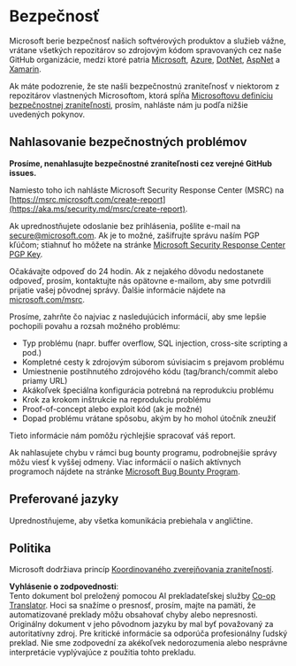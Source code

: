 <!--
CO_OP_TRANSLATOR_METADATA:
{
  "original_hash": "d8fe220fa2850df0759b07cf391ea77c",
  "translation_date": "2025-07-12T07:26:27+00:00",
  "source_file": "SECURITY.md",
  "language_code": "sk"
}
-->
# Bezpečnosť

Microsoft berie bezpečnosť našich softvérových produktov a služieb vážne, vrátane všetkých repozitárov so zdrojovým kódom spravovaných cez naše GitHub organizácie, medzi ktoré patria [Microsoft](https://github.com/Microsoft), [Azure](https://github.com/Azure), [DotNet](https://github.com/dotnet), [AspNet](https://github.com/aspnet) a [Xamarin](https://github.com/xamarin).

Ak máte podozrenie, že ste našli bezpečnostnú zraniteľnosť v niektorom z repozitárov vlastnených Microsoftom, ktorá spĺňa [Microsoftovu definíciu bezpečnostnej zraniteľnosti](https://aka.ms/security.md/definition), prosím, nahláste nám ju podľa nižšie uvedených pokynov.

## Nahlasovanie bezpečnostných problémov

**Prosíme, nenahlasujte bezpečnostné zraniteľnosti cez verejné GitHub issues.**

Namiesto toho ich nahláste Microsoft Security Response Center (MSRC) na [https://msrc.microsoft.com/create-report](https://aka.ms/security.md/msrc/create-report).

Ak uprednostňujete odoslanie bez prihlásenia, pošlite e-mail na [secure@microsoft.com](mailto:secure@microsoft.com). Ak je to možné, zašifrujte správu naším PGP kľúčom; stiahnuť ho môžete na stránke [Microsoft Security Response Center PGP Key](https://aka.ms/security.md/msrc/pgp).

Očakávajte odpoveď do 24 hodín. Ak z nejakého dôvodu nedostanete odpoveď, prosím, kontaktujte nás opätovne e-mailom, aby sme potvrdili prijatie vašej pôvodnej správy. Ďalšie informácie nájdete na [microsoft.com/msrc](https://www.microsoft.com/msrc).

Prosíme, zahrňte čo najviac z nasledujúcich informácií, aby sme lepšie pochopili povahu a rozsah možného problému:

* Typ problému (napr. buffer overflow, SQL injection, cross-site scripting a pod.)
* Kompletné cesty k zdrojovým súborom súvisiacim s prejavom problému
* Umiestnenie postihnutého zdrojového kódu (tag/branch/commit alebo priamy URL)
* Akákoľvek špeciálna konfigurácia potrebná na reprodukciu problému
* Krok za krokom inštrukcie na reprodukciu problému
* Proof-of-concept alebo exploit kód (ak je možné)
* Dopad problému vrátane spôsobu, akým by ho mohol útočník zneužiť

Tieto informácie nám pomôžu rýchlejšie spracovať váš report.

Ak nahlasujete chybu v rámci bug bounty programu, podrobnejšie správy môžu viesť k vyššej odmeny. Viac informácií o našich aktívnych programoch nájdete na stránke [Microsoft Bug Bounty Program](https://aka.ms/security.md/msrc/bounty).

## Preferované jazyky

Uprednostňujeme, aby všetka komunikácia prebiehala v angličtine.

## Politika

Microsoft dodržiava princíp [Koordinovaného zverejňovania zraniteľností](https://aka.ms/security.md/cvd).

**Vyhlásenie o zodpovednosti**:  
Tento dokument bol preložený pomocou AI prekladateľskej služby [Co-op Translator](https://github.com/Azure/co-op-translator). Hoci sa snažíme o presnosť, prosím, majte na pamäti, že automatizované preklady môžu obsahovať chyby alebo nepresnosti. Originálny dokument v jeho pôvodnom jazyku by mal byť považovaný za autoritatívny zdroj. Pre kritické informácie sa odporúča profesionálny ľudský preklad. Nie sme zodpovední za akékoľvek nedorozumenia alebo nesprávne interpretácie vyplývajúce z použitia tohto prekladu.